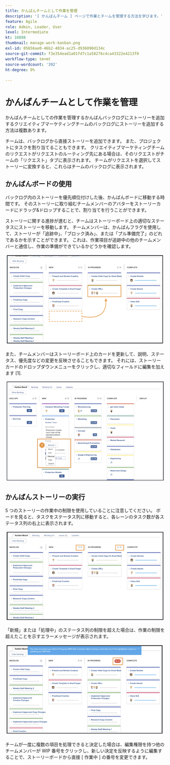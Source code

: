 ```yaml
---
title: かんばんチームとして作業を管理
description: '[ かんばんチーム ] ページで作業とチームを管理する方法を学びます。'
feature: Agile
role: Admin, Leader, User
level: Intermediate
kt: 10888
thumbnail: manage-work-kanban.png
exl-id: 05656ae0-46b2-4034-ac25-d936090d134c
source-git-commit: f3e354ead1a01fd7c1a58276c4ca43322e4213f0
workflow-type: tm+mt
source-wordcount: '392'
ht-degree: 0%

---
```


# かんばんチームとして作業を管理

かんばんチームとしての作業を管理するかんばんバックログにストーリーを追加するクリエイティブマーケティングチームのバックログにストーリーを追加する方法は複数あります。

チームは、バックログから直接ストーリーを追加できます。
また、プロジェクトにタスクを割り当てることもできます。 クリエイティブマーケティングチームのリクエストがリクエストのルーティング先にある場合は、そのリクエストがチームの「リクエスト」タブに表示されます。 チームがリクエストを選択してストーリーに変換すると、これらはチームのバックログに表示されます。


## かんばんボードの使用

バックログ内のストーリーを優先順位付けした後、かんばんボードに移動する時間です。 そのストーリーに取り組むチームメンバーのアバターをストーリーカードにドラッグ&amp;ドロップすることで、割り当てを行うことができます。


ストーリーに関する進捗が進むと、チームはストーリーボード上の適切なステータスにストーリーを移動します。 チームメンバーは、かんばんフラグを使用して、ストーリーが「追跡中」、「ブロック済み」、または「プル準備完了」のどれであるかを示すことができます。 これは、作業項目が追跡中の他のチームメンバーと通信し、作業の準備ができているかどうかを確認します。

![かんばんカード](assets/kanban-01.png)

また、チームメンバーはストーリーボード上のカードを更新して、説明、ステータス、優先度などの変更を反映させることもできます。 それには、ストーリーカードのドロップダウンメニューをクリックし、適切なフィールドに編集を加えます [1].

![かんばんカードのステータス](assets/kanban-02.png)

## かんばんストーリーの実行

5 つのストーリーの作業中の制限を使用していることに注意してください。 ボードを見ると、タスクをステータス列に移動すると、各レーンのタスク数が各ステータス列の右上に表示されます。

![かんばん仕掛品の限度](assets/kanban-03.png)

「新規」または「処理中」のステータス列の制限を超えた場合は、作業の制限を超えたことを示すエラーメッセージが表示されます。

![WIP 制限を超えています](assets/kanban-04.png)

チームが一度に複数の項目を処理できると決定した場合は、編集権限を持つ他のチームメンバーが WIP 番号をクリックし、新しい決定を反映するように編集することで、ストーリーボードから直接 [ 作業中 ] の番号を変更できます。
